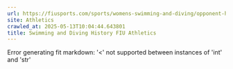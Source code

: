 ```yaml
---
url: https://fiusports.com/sports/womens-swimming-and-diving/opponent-history/ncaa/314
site: Athletics
crawled_at: 2025-05-13T10:04:44.643801
title: Swimming and Diving History FIU Athletics
---
```


Error generating fit markdown: '<' not supported between instances of 'int' and 'str'